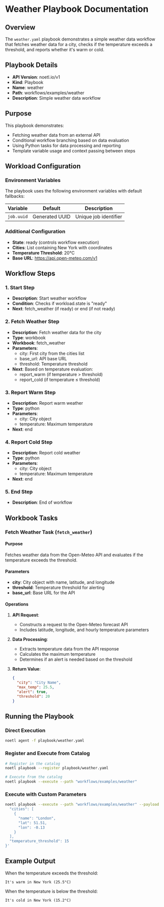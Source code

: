 # Weather Playbook Documentation

## Overview
The `weather.yaml` playbook demonstrates a simple weather data workflow that fetches weather data for a city, checks if the temperature exceeds a threshold, and reports whether it's warm or cold.

## Playbook Details
- **API Version**: noetl.io/v1
- **Kind**: Playbook
- **Name**: weather
- **Path**: workflows/examples/weather
- **Description**: Simple weather data workflow

## Purpose
This playbook demonstrates:
- Fetching weather data from an external API
- Conditional workflow branching based on data evaluation
- Using Python tasks for data processing and reporting
- Template variable usage and context passing between steps

## Workload Configuration

### Environment Variables
The playbook uses the following environment variables with default fallbacks:

| Variable | Default | Description |
|----------|---------|-------------|
| `job.uuid` | Generated UUID | Unique job identifier |

### Additional Configuration
- **State**: ready (controls workflow execution)
- **Cities**: List containing New York with coordinates
- **Temperature Threshold**: 20°C
- **Base URL**: https://api.open-meteo.com/v1

## Workflow Steps

### 1. Start Step
- **Description**: Start weather workflow
- **Condition**: Checks if workload.state is "ready"
- **Next**: fetch_weather (if ready) or end (if not ready)

### 2. Fetch Weather Step
- **Description**: Fetch weather data for the city
- **Type**: workbook
- **Workbook**: fetch_weather
- **Parameters**:
  - city: First city from the cities list
  - base_url: API base URL
  - threshold: Temperature threshold
- **Next**: Based on temperature evaluation:
  - report_warm (if temperature > threshold)
  - report_cold (if temperature ≤ threshold)

### 3. Report Warm Step
- **Description**: Report warm weather
- **Type**: python
- **Parameters**:
  - city: City object
  - temperature: Maximum temperature
- **Next**: end

### 4. Report Cold Step
- **Description**: Report cold weather
- **Type**: python
- **Parameters**:
  - city: City object
  - temperature: Maximum temperature
- **Next**: end

### 5. End Step
- **Description**: End of workflow

## Workbook Tasks

### Fetch Weather Task (`fetch_weather`)

#### Purpose
Fetches weather data from the Open-Meteo API and evaluates if the temperature exceeds the threshold.

#### Parameters
- **city**: City object with name, latitude, and longitude
- **threshold**: Temperature threshold for alerting
- **base_url**: Base URL for the API

#### Operations
1. **API Request**:
   - Constructs a request to the Open-Meteo forecast API
   - Includes latitude, longitude, and hourly temperature parameters

2. **Data Processing**:
   - Extracts temperature data from the API response
   - Calculates the maximum temperature
   - Determines if an alert is needed based on the threshold

3. **Return Value**:
   ```json
   {
     "city": "City Name",
     "max_temp": 25.5,
     "alert": true,
     "threshold": 20
   }
   ```

## Running the Playbook

### Direct Execution
```bash
noetl agent -f playbook/weather.yaml
```

### Register and Execute from Catalog
```bash
# Register in the catalog
noetl playbook --register playbook/weather.yaml

# Execute from the catalog
noetl playbook --execute --path "workflows/examples/weather"
```

### Execute with Custom Parameters
```bash
noetl playbook --execute --path "workflows/examples/weather" --payload '{
  "cities": [
    {
      "name": "London",
      "lat": 51.51,
      "lon": -0.13
    }
  ],
  "temperature_threshold": 15
}'
```

## Example Output
When the temperature exceeds the threshold:
```
It's warm in New York (25.5°C)
```

When the temperature is below the threshold:
```
It's cold in New York (15.2°C)
```